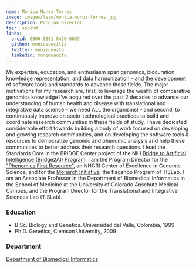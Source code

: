 ```yaml
---
name: Monica Munoz-Torres
image: images/team/monica-munoz-torres.jpg
description: Program Director
tier: second
links:
  orcid: 0000-0001-8430-6039
  github: monicacecilia
  twitter: monimunozto
  linkedin: monimunozto
---
```


My expertise, education, and enthusiasm span genomics, biocuration, knowledge representation, and data harmonization  – and the development of software tools and standards to advance these fields. The major motivations for my research are, first, to leverage the wealth of comparative genomics knowledge I’ve acquired over the past 2 decades to advance our understanding of human health and disease with translational and integrative data science – we need ALL the organisms! – and second, to continuously improve on socio-technological practices to build and coordinate research communities in these fields of study. I have dedicated considerable effort towards building a body of work focused on developing and growing research communities, and on developing the software tools & resources to democratize genomic and phenomic analysis and help these communities to better address their research questions.
I lead the Standards Core in the BRIDGE Center project of the NIH [Bridge to Artificial Intelligence (Bridge2AI) Program](https://commonfund.nih.gov/bridge2ai). I am the Program Director for the ["Phenomics First Resource"](https://tislab.org/research.html), an NHGRI Center of Excellence in Genomic Science, and for the [Monarch Initiative](http://monarchinitiative.org/), the flagshop Program of TISLab.
I am an Associate Professor in the Department of Biomedical Informatics in the School of Medicine at the University of Colorado Anschutz Medical Campus, and the Program Director for the Translational and Integrative Sciences Lab (TISLab).

### Education

- B.Sc. Biology and Genetics. Universidad del Valle, Colombia, 1999
- Ph.D. Genetics, Clemson University, 2009

### Department

[Department of Biomedical Informatics](https://medschool.cuanschutz.edu/dbmi)
